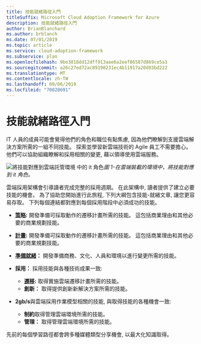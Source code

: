 ```yaml
---
title: 技能就緒路徑入門
titleSuffix: Microsoft Cloud Adoption Framework for Azure
description: 技能就緒路徑入門
author: BrianBlanchard
ms.author: brblanch
ms.date: 07/01/2019
ms.topic: article
ms.service: cloud-adoption-framework
ms.subservice: plan
ms.openlocfilehash: 9be3818dd12dff913aae6a2eef86587d869ce5a1
ms.sourcegitcommit: a26c27ed72ac89198231ec4b11917a20d03bd222
ms.translationtype: MT
ms.contentlocale: zh-TW
ms.lasthandoff: 09/06/2019
ms.locfileid: "70828691"
---
```

# <a name="getting-started-on-a-skills-readiness-path"></a>技能就緒路徑入門

IT 人員的成員可能會覺得他們的角色和職位有點焦慮, 因為他們瞭解到支援雲端解決方案所需的一組不同技能。 探索並學習新雲端技術的 Agile 員工不需要擔心。 他們可以協助組織瞭解和採用相關的變更, 藉以領導使用雲端服務。

![將技能對應到雲端託管環境](../_images/skills-guidance.png)
中的 it 角色*圖 1-在雲端裝載的環境中，將技能對應到 it 角色。*

雲端採用架構會引導讀者完成完整的採用週期。 在此架構中, 讀者提供了建立必要技能的機會。 為了協助您開始進行此旅程, 下列大綱包含技能-就緒文章, 讓您更容易存取。 下列每個連結都對應到每個採用階段中必須成功的技能。

- **[策略](../business-strategy/suggested-skills.md):** 開發準備可採取動作的遷移計畫所需的技能。 這包括商業理由和其他必要的商業規劃技能。
- **[計畫](./suggested-skills.md):** 開發準備可採取動作的遷移計畫所需的技能。 這包括商業理由和其他必要的商業規劃技能。
- **[準備就緒](../ready/suggested-skills.md)：** 開發準備商務、文化、人員和環境以進行變更所需的技能。

- **採用：** 採用技能與各種技術成果一致:
  - **[遷移](../migrate/expanded-scope/suggested-skills.md):** 取得實施雲端遷移計畫所需的技能。
  - **創新：** 取得提供創新新解決方案所需的技能。

- **2gb/s**與雲端採用作業模型相關的技能, 與取得技能的各種機會一致:
  - **制約**取得管理雲端環境所需的技能。
  - **管理：** 取得管理雲端環境所需的技能。

先前的每個學習路徑都會跨多種媒體類型分享機會, 以最大化知識取得。
